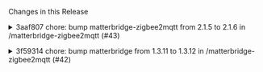 Changes in this Release

<details><summary>3aaf807 chore: bump matterbridge-zigbee2mqtt from 2.1.5 to 2.1.6 in /matterbridge-zigbee2mqtt (#43)</summary>
chore: bump matterbridge-zigbee2mqtt from 2.1.5 to 2.1.6 in /matterbridge-zigbee2mqtt (#43)

Bumps
[matterbridge-zigbee2mqtt](https://github.com/Luligu/matterbridge-zigbee2mqtt)
from 2.1.5 to 2.1.6.
<details>
<summary>Release notes</summary>
<p><em>Sourced from <a
href="https://github.com/Luligu/matterbridge-zigbee2mqtt/releases">matterbridge-zigbee2mqtt's
releases</a>.</em></p>
<blockquote>
<h2>Release 2.1.6</h2>
<h2>[2.1.6] - 2024-07-10</h2>
<h3>Changed</h3>
<ul>
<li>[package]: Updated dependencies.</li>
<li>[imports]: Updated matterbridge imports.</li>
</ul>
<h3>Fixed</h3>
<ul>
<li>[z2m]: Fixed the detection of color_temp only lights.</li>
</ul>
<!-- raw HTML omitted -->
</blockquote>
</details>
<details>
<summary>Changelog</summary>
<p><em>Sourced from <a
href="https://github.com/Luligu/matterbridge-zigbee2mqtt/blob/main/CHANGELOG.md">matterbridge-zigbee2mqtt's
changelog</a>.</em></p>
<blockquote>
<h2>[2.1.6] - 2024-07-10</h2>
<h3>Changed</h3>
<ul>
<li>[package]: Updated dependencies.</li>
<li>[imports]: Updated matterbridge imports.</li>
</ul>
<h3>Fixed</h3>
<ul>
<li>[z2m]: Fixed the detection of color_temp only lights.</li>
</ul>
<!-- raw HTML omitted -->
</blockquote>
</details>
<details>
<summary>Commits</summary>
<ul>
<li><a
href="https://github.com/Luligu/matterbridge-zigbee2mqtt/commit/1e65e52bd74ef24c462d6a2d25c088db69258435"><code>1e65e52</code></a>
Merge pull request <a
href="https://redirect.github.com/Luligu/matterbridge-zigbee2mqtt/issues/43">#43</a>
from Luligu/dev</li>
<li><a
href="https://github.com/Luligu/matterbridge-zigbee2mqtt/commit/1d28c175304e28482189c8e1f4650d1678dfaea8"><code>1d28c17</code></a>
Updated dependencies</li>
<li><a
href="https://github.com/Luligu/matterbridge-zigbee2mqtt/commit/a3778a81f252ae24cef60b4a2e5e71174027e305"><code>a3778a8</code></a>
Updated matterbridge imports</li>
<li><a
href="https://github.com/Luligu/matterbridge-zigbee2mqtt/commit/b73ae6f123913dffc05ae6161337cef644d8bb91"><code>b73ae6f</code></a>
Update package</li>
<li><a
href="https://github.com/Luligu/matterbridge-zigbee2mqtt/commit/ad7b9eb10fb2396be458c9cf8e2b4bb45bc04c1b"><code>ad7b9eb</code></a>
Update package</li>
<li><a
href="https://github.com/Luligu/matterbridge-zigbee2mqtt/commit/fbb3231e45583b54ce90d6c62b9022d470af5946"><code>fbb3231</code></a>
Automator: update package</li>
<li><a
href="https://github.com/Luligu/matterbridge-zigbee2mqtt/commit/cf32d4ac57cb16340ab77dc0a157ffe3f49f4f17"><code>cf32d4a</code></a>
Update package</li>
<li><a
href="https://github.com/Luligu/matterbridge-zigbee2mqtt/commit/e61845f75e3b57e3af17077a68c12efe5e499327"><code>e61845f</code></a>
Release 2.1.6</li>
<li><a
href="https://github.com/Luligu/matterbridge-zigbee2mqtt/commit/2cf0ca30929d365d90d0784c97a8b63fa9137edd"><code>2cf0ca3</code></a>
Release 2.1.6</li>
<li><a
href="https://github.com/Luligu/matterbridge-zigbee2mqtt/commit/258578754495c52c92ebe96f3a738d253ff3af55"><code>2585787</code></a>
Fix build</li>
<li>Additional commits viewable in <a
href="https://github.com/Luligu/matterbridge-zigbee2mqtt/compare/2.1.5...2.1.6">compare
view</a></li>
</ul>
</details>
<br />


[![Dependabot compatibility
score](https://dependabot-badges.githubapp.com/badges/compatibility_score?dependency-name=matterbridge-zigbee2mqtt&package-manager=npm_and_yarn&previous-version=2.1.5&new-version=2.1.6)](https://docs.github.com/en/github/managing-security-vulnerabilities/about-dependabot-security-updates#about-compatibility-scores)

Dependabot will resolve any conflicts with this PR as long as you don't
alter it yourself. You can also trigger a rebase manually by commenting
`@dependabot rebase`.

[//]: # (dependabot-automerge-start)
[//]: # (dependabot-automerge-end)

---

<details>
<summary>Dependabot commands and options</summary>
<br />

You can trigger Dependabot actions by commenting on this PR:
- `@dependabot rebase` will rebase this PR
- `@dependabot recreate` will recreate this PR, overwriting any edits
that have been made to it
- `@dependabot merge` will merge this PR after your CI passes on it
- `@dependabot squash and merge` will squash and merge this PR after
your CI passes on it
- `@dependabot cancel merge` will cancel a previously requested merge
and block automerging
- `@dependabot reopen` will reopen this PR if it is closed
- `@dependabot close` will close this PR and stop Dependabot recreating
it. You can achieve the same result by closing it manually
- `@dependabot show <dependency name> ignore conditions` will show all
of the ignore conditions of the specified dependency
- `@dependabot ignore this major version` will close this PR and stop
Dependabot creating any more for this major version (unless you reopen
the PR or upgrade to it yourself)
- `@dependabot ignore this minor version` will close this PR and stop
Dependabot creating any more for this minor version (unless you reopen
the PR or upgrade to it yourself)
- `@dependabot ignore this dependency` will close this PR and stop
Dependabot creating any more for this dependency (unless you reopen the
PR or upgrade to it yourself)


</details>

Signed-off-by: dependabot[bot] <support@github.com>
Co-authored-by: dependabot[bot] <49699333+dependabot[bot]@users.noreply.github.com></details>

<details><summary>3f59314 chore: bump matterbridge from 1.3.11 to 1.3.12 in /matterbridge-zigbee2mqtt (#42)</summary>
chore: bump matterbridge from 1.3.11 to 1.3.12 in /matterbridge-zigbee2mqtt (#42)

Bumps [matterbridge](https://github.com/Luligu/matterbridge) from 1.3.11
to 1.3.12.
<details>
<summary>Release notes</summary>
<p><em>Sourced from <a
href="https://github.com/Luligu/matterbridge/releases">matterbridge's
releases</a>.</em></p>
<blockquote>
<h2>Release 1.3.12</h2>
<h2>[1.3.12] - 2024-07-10</h2>
<h3>Added</h3>
<h3>Changed</h3>
<ul>
<li>[frontend]: The Logs in Home page has the same filter as the Logs
page.</li>
<li>[matterbridge]: The plugins debug is now indipendent from
matterbridge debug and matter.js log level. It can be set from the
plugin config.</li>
</ul>
<h3>Fixed</h3>
<ul>
<li>[frontend]: Fix Home for mobile.</li>
</ul>
<!-- raw HTML omitted -->
</blockquote>
</details>
<details>
<summary>Changelog</summary>
<p><em>Sourced from <a
href="https://github.com/Luligu/matterbridge/blob/main/CHANGELOG.md">matterbridge's
changelog</a>.</em></p>
<blockquote>
<h2>[1.3.12] - 2024-07-10</h2>
<h3>Added</h3>
<h3>Changed</h3>
<ul>
<li>[frontend]: The Logs in Home page has the same filter as the Logs
page.</li>
<li>[matterbridge]: The plugins debug is now indipendent from
matterbridge debug and matter.js log level. It can be set from the
plugin config.</li>
</ul>
<h3>Fixed</h3>
<ul>
<li>[frontend]: Fix Home for mobile.</li>
</ul>
<!-- raw HTML omitted -->
</blockquote>
</details>
<details>
<summary>Commits</summary>
<ul>
<li><a
href="https://github.com/Luligu/matterbridge/commit/4badb8dc41b45cceb25a17d164ad519796f12c5f"><code>4badb8d</code></a>
Merge pull request <a
href="https://redirect.github.com/Luligu/matterbridge/issues/83">#83</a>
from Luligu/dev</li>
<li><a
href="https://github.com/Luligu/matterbridge/commit/2798580e5a555c5e9597c9f3e6237b191225006b"><code>2798580</code></a>
Fix jsdoc of DefaultXYColorControl</li>
<li><a
href="https://github.com/Luligu/matterbridge/commit/5f9fb9b480421d3874a115737c77d175ff192eb7"><code>5f9fb9b</code></a>
Fix Platform not found in cleanup</li>
<li><a
href="https://github.com/Luligu/matterbridge/commit/2a3e52e2768a3e5e5271d8d79ea204c6dbbd7000"><code>2a3e52e</code></a>
Remove body-parser</li>
<li><a
href="https://github.com/Luligu/matterbridge/commit/faa9933be93a16c5a447752ec8d754b42b5eeb41"><code>faa9933</code></a>
Update dependencies.</li>
<li><a
href="https://github.com/Luligu/matterbridge/commit/a29d4e326cce26d320ffec6111a38c74c70a688d"><code>a29d4e3</code></a>
Changelog</li>
<li><a
href="https://github.com/Luligu/matterbridge/commit/be8e921f0bf7dff0449febc786fb30d4a759cff5"><code>be8e921</code></a>
Frontend styles cleanup</li>
<li><a
href="https://github.com/Luligu/matterbridge/commit/faa8899f0431fe69faf1f838eeed71003fd21ef7"><code>faa8899</code></a>
Fix debian</li>
<li><a
href="https://github.com/Luligu/matterbridge/commit/9206edd8f33568c169837625eea1b4ab4a1cae54"><code>9206edd</code></a>
Fix docker</li>
<li><a
href="https://github.com/Luligu/matterbridge/commit/bbc3f7c5cd971875035a37846dd6ecd4dbc2f6b9"><code>bbc3f7c</code></a>
Extend docker build</li>
<li>Additional commits viewable in <a
href="https://github.com/Luligu/matterbridge/compare/1.3.11...1.3.12">compare
view</a></li>
</ul>
</details>
<br />


[![Dependabot compatibility
score](https://dependabot-badges.githubapp.com/badges/compatibility_score?dependency-name=matterbridge&package-manager=npm_and_yarn&previous-version=1.3.11&new-version=1.3.12)](https://docs.github.com/en/github/managing-security-vulnerabilities/about-dependabot-security-updates#about-compatibility-scores)

Dependabot will resolve any conflicts with this PR as long as you don't
alter it yourself. You can also trigger a rebase manually by commenting
`@dependabot rebase`.

[//]: # (dependabot-automerge-start)
[//]: # (dependabot-automerge-end)

---

<details>
<summary>Dependabot commands and options</summary>
<br />

You can trigger Dependabot actions by commenting on this PR:
- `@dependabot rebase` will rebase this PR
- `@dependabot recreate` will recreate this PR, overwriting any edits
that have been made to it
- `@dependabot merge` will merge this PR after your CI passes on it
- `@dependabot squash and merge` will squash and merge this PR after
your CI passes on it
- `@dependabot cancel merge` will cancel a previously requested merge
and block automerging
- `@dependabot reopen` will reopen this PR if it is closed
- `@dependabot close` will close this PR and stop Dependabot recreating
it. You can achieve the same result by closing it manually
- `@dependabot show <dependency name> ignore conditions` will show all
of the ignore conditions of the specified dependency
- `@dependabot ignore this major version` will close this PR and stop
Dependabot creating any more for this major version (unless you reopen
the PR or upgrade to it yourself)
- `@dependabot ignore this minor version` will close this PR and stop
Dependabot creating any more for this minor version (unless you reopen
the PR or upgrade to it yourself)
- `@dependabot ignore this dependency` will close this PR and stop
Dependabot creating any more for this dependency (unless you reopen the
PR or upgrade to it yourself)


</details>

Signed-off-by: dependabot[bot] <support@github.com>
Co-authored-by: dependabot[bot] <49699333+dependabot[bot]@users.noreply.github.com></details>